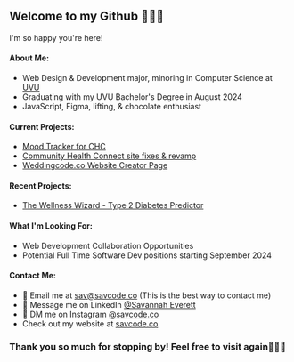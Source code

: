 ## Welcome to my Github 👋🏻🤓
I'm so happy you're here!

#### About Me:
- Web Design & Development major, minoring in Computer Science at [UVU](https://www.uvu.edu/)
- Graduating with my UVU Bachelor's Degree in August 2024
- JavaScript, Figma, lifting, & chocolate enthusiast

#### Current Projects:
- [Mood Tracker for CHC](https://mood-mental-health.vercel.app/)
- [Community Health Connect site fixes & revamp](https://utahchc.org)
- [Weddingcode.co Website Creator Page](https://www.figma.com/file/AqO3zC0OngrydXADkeFxNN/weddingcode.co-Site-Design?type=design&node-id=0%3A1&mode=design&t=pE2gJqZPSUQFA7w7-1)

#### Recent Projects:
- [The Wellness Wizard - Type 2 Diabetes Predictor](https://github.com/chlohilt/HealthProject-HackUSU)

#### What I'm Looking For:
- Web Development Collaboration Opportunities
- Potential Full Time Software Dev positions starting September 2024

#### Contact Me:
- 📩 Email me at [sav@savcode.co](mailto:sav@savcode.co) (This is the best way to contact me)
- 📲 Message me on LinkedIn [@Savannah Everett]([https://www.linkedin.com/in/savannah-hilton/](https://www.linkedin.com/in/sav-everett/))
- 💬 DM me on Instagram [@savcode.co](https://www.instagram.com/savcode.co/)
- Check out my website at [savcode.co](savcode.co)

### Thank you so much for stopping by! Feel free to visit again🙋🏻‍♀️
